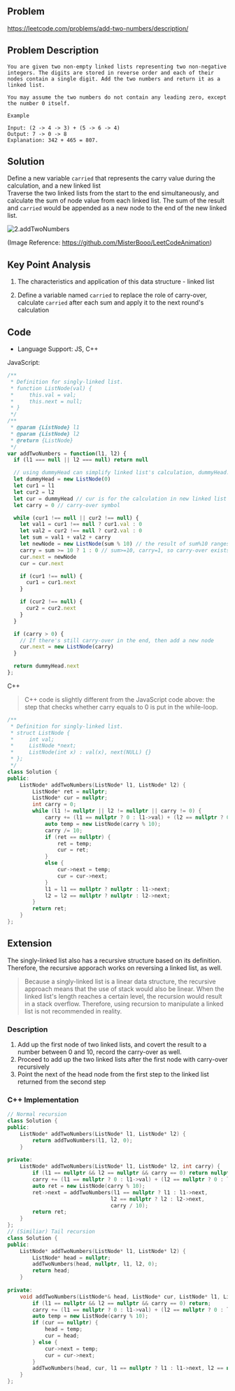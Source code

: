 ## Problem
https://leetcode.com/problems/add-two-numbers/description/

## Problem Description
```
You are given two non-empty linked lists representing two non-negative integers. The digits are stored in reverse order and each of their nodes contain a single digit. Add the two numbers and return it as a linked list.

You may assume the two numbers do not contain any leading zero, except the number 0 itself.

Example

Input: (2 -> 4 -> 3) + (5 -> 6 -> 4)
Output: 7 -> 0 -> 8
Explanation: 342 + 465 = 807.

```
## Solution

Define a new variable `carried` that represents the carry value during the calculation, and a new linked list  
Traverse the two linked lists from the start to the end simultaneously, and calculate the sum of node value from each linked list. The sum of the result and `carried` would be appended as a new node to the end of the new linked list.

![2.addTwoNumbers](https://tva1.sinaimg.cn/large/007S8ZIlly1ghludjiguqg30qh0eon5c.gif)

(Image Reference: https://github.com/MisterBooo/LeetCodeAnimation)

## Key Point Analysis

1. The characteristics and application of this data structure - linked list

2. Define a variable named `carried` to replace the role of carry-over, calculate `carried` after each sum and apply it to the next round's calculation  

## Code
* Language Support: JS, C++

JavaScript:
```js
/**
 * Definition for singly-linked list.
 * function ListNode(val) {
 *     this.val = val;
 *     this.next = null;
 * }
 */
/**
 * @param {ListNode} l1
 * @param {ListNode} l2
 * @return {ListNode}
 */
var addTwoNumbers = function(l1, l2) {
  if (l1 === null || l2 === null) return null

  // using dummyHead can simplify linked list's calculation, dummyHead.next points to the new linked list
  let dummyHead = new ListNode(0)
  let cur1 = l1
  let cur2 = l2
  let cur = dummyHead // cur is for the calculation in new linked list
  let carry = 0 // carry-over symbol

  while (cur1 !== null || cur2 !== null) {
    let val1 = cur1 !== null ? cur1.val : 0
    let val2 = cur2 !== null ? cur2.val : 0
    let sum = val1 + val2 + carry
    let newNode = new ListNode(sum % 10) // the result of sum%10 ranges from 0 to 9, which is the value of the current digit
    carry = sum >= 10 ? 1 : 0 // sum>=10, carry=1, so carry-over exists here
    cur.next = newNode
    cur = cur.next

    if (cur1 !== null) {
      cur1 = cur1.next
    }

    if (cur2 !== null) {
      cur2 = cur2.next
    }
  }

  if (carry > 0) {
    // If there's still carry-over in the end, then add a new node
    cur.next = new ListNode(carry)
  }

  return dummyHead.next
};
```
C++
> C++ code is slightly different from the JavaScript code above: the step that checks whether carry equals to 0 is put in the while-loop.
```c++
/**
 * Definition for singly-linked list.
 * struct ListNode {
 *     int val;
 *     ListNode *next;
 *     ListNode(int x) : val(x), next(NULL) {}
 * };
 */
class Solution {
public:
    ListNode* addTwoNumbers(ListNode* l1, ListNode* l2) {
        ListNode* ret = nullptr;
        ListNode* cur = nullptr;
        int carry = 0;
        while (l1 != nullptr || l2 != nullptr || carry != 0) {
            carry += (l1 == nullptr ? 0 : l1->val) + (l2 == nullptr ? 0 : l2->val);
            auto temp = new ListNode(carry % 10);
            carry /= 10;
            if (ret == nullptr) {
                ret = temp;
                cur = ret;
            }
            else {
                cur->next = temp;
                cur = cur->next;
            }
            l1 = l1 == nullptr ? nullptr : l1->next;
            l2 = l2 == nullptr ? nullptr : l2->next;
        }
        return ret;
    }
};
```
## Extension
The singly-linked list also has a recursive structure based on its definition. Therefore, the recursive apporach works on reversing a linked list, as well.
> Because a singly-linked list is a linear data structure, the recursive approach means that the use of stack would also be linear. When the linked list's length reaches a certain level, the recursion would result in a stack overflow. Therefore, using recursion to manipulate a linked list is not recommended in reality.  

### Description

1. Add up the first node of two linked lists, and covert the result to a number between 0 and 10, record the carry-over as well.
2. Proceed to add up the two linked lists after the first node with carry-over recursively
3. Point the next of the head node from the first step to the linked list returned from the second step

###  C++ Implementation
```C++
// Normal recursion
class Solution {
public:
    ListNode* addTwoNumbers(ListNode* l1, ListNode* l2) {
        return addTwoNumbers(l1, l2, 0);
    }
    
private:
    ListNode* addTwoNumbers(ListNode* l1, ListNode* l2, int carry) {
        if (l1 == nullptr && l2 == nullptr && carry == 0) return nullptr;
        carry += (l1 == nullptr ? 0 : l1->val) + (l2 == nullptr ? 0 : l2->val);
        auto ret = new ListNode(carry % 10);
        ret->next = addTwoNumbers(l1 == nullptr ? l1 : l1->next,
                                 l2 == nullptr ? l2 : l2->next,
                                 carry / 10);
        return ret;
    }
};
// (Similiar) Tail recursion
class Solution {
public:
    ListNode* addTwoNumbers(ListNode* l1, ListNode* l2) {
        ListNode* head = nullptr;
        addTwoNumbers(head, nullptr, l1, l2, 0);
        return head;
    }
    
private:
    void addTwoNumbers(ListNode*& head, ListNode* cur, ListNode* l1, ListNode* l2, int carry) {
        if (l1 == nullptr && l2 == nullptr && carry == 0) return;
        carry += (l1 == nullptr ? 0 : l1->val) + (l2 == nullptr ? 0 : l2->val);
        auto temp = new ListNode(carry % 10);
        if (cur == nullptr) {
            head = temp;
            cur = head;
        } else {
            cur->next = temp;
            cur = cur->next;
        }
        addTwoNumbers(head, cur, l1 == nullptr ? l1 : l1->next, l2 == nullptr ? l2 : l2->next, carry / 10);
    }
};